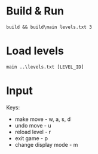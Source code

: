 # Build & Run
```
build && build\main levels.txt 3
```

# Load levels
```
main ..\levels.txt [LEVEL_ID]
```

# Input
Keys:
* make move    - w, a, s, d
* undo move    - u
* reload level - r
* exit game    - p
* change display mode - m

